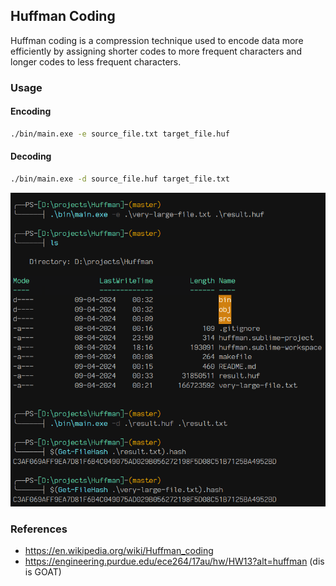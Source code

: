 ## Huffman Coding
Huffman coding is a compression technique used to encode data more efficiently by assigning shorter codes to more frequent characters and longer codes to less frequent characters.

### Usage

#### Encoding
```bash
./bin/main.exe -e source_file.txt target_file.huf
```

#### Decoding
```bash
./bin/main.exe -d source_file.huf target_file.txt
```

<img src="screenshot.png" width=600px>

### References

- https://en.wikipedia.org/wiki/Huffman_coding
- https://engineering.purdue.edu/ece264/17au/hw/HW13?alt=huffman (dis is GOAT)
